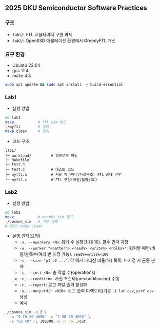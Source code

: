 ## 2025 DKU Semiconductor Software Practices

### 구조
- `lab1/`: FTL 시뮬레이터 구현 과제
- `lab2/`: OpenSSD 애뮬레이션 환경에서 GreedyFTL 개선

### 요구 환경
- Ubuntu 22.04
- gcc 11.4
- make 4.3
```bash
sudo apt update && sudo apt install -y build-essential
```

### Lab1
- 실행 방법
```bash
cd lab1
make           # ftl_sim 빌드
./myftl        # 실행
make clean     # 정리
```
- 코드 구조
``` 
lab1/
├─ workload/         # 워크로드 파일
├─ Makefile
├─ test.h
├─ test.c            # 테스트 코드
├─ myftl.h           # 시뮬 파라미터/자료구조, FTL API 선언
└─ myftl.c           # FTL 구현(매핑/할당/GC)
```

### Lab2
- 실행 방법
```bash
cd lab2
make           # cosmos_sim 빌드
./cosmos_sim   # 기본 실행
# 정리: make clean
```
- 실행 인자(요약)
  - `-n, --nworkers <N>`: 워커 수 설정(최대 10). 필수 먼저 지정
  - `-w, --worker "<pattern> <read%> <write%> <nblks>"`: 워커별 패턴/비율/블록수(여러 번 지정 가능). `read%+write%=100`
  - `-s, --size "p1 p2 ..."`: 각 워커 파티션 비율(%) 목록. 미지정 시 균등 분배
  - `-i, --inst <N>`: 총 작업 수(operations)
  - `-c, --condition`: 사전 조건화(preconditioning) 수행
  - `-r, --report`: 로그 파일 출력 활성화
  - `-o, --outputdir <DIR>`: 로그 출력 디렉토리(기본 `.`). `lat.csv`, `perf.csv` 생성
  - 예시
```bash
./cosmos_sim -n 2 \
  -w "0 70 30 4096" -w "1 50 50 4096" \
  -s "60 40" -i 100000 -c -r -o ./out
```
